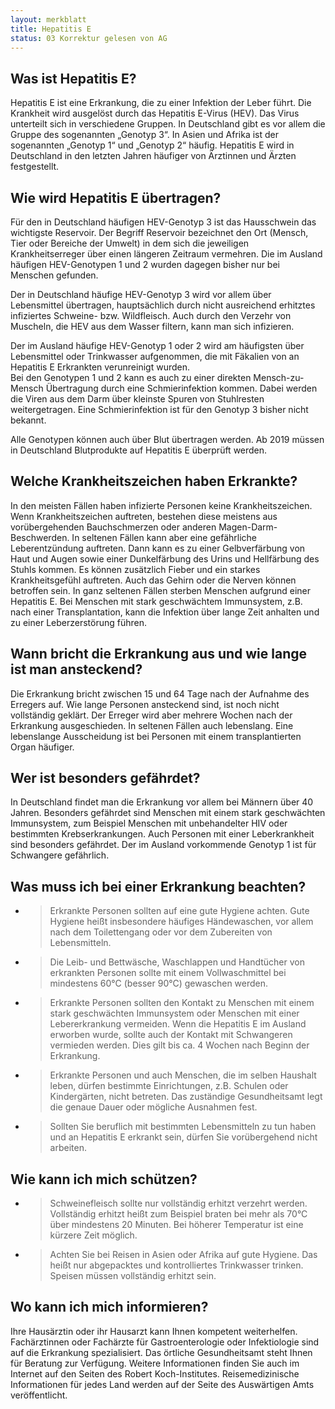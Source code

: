 ```yaml
---
layout: merkblatt
title: Hepatitis E
status: 03 Korrektur gelesen von AG
---
```


 
## Was ist Hepatitis E?

Hepatitis E ist eine Erkrankung, die zu einer Infektion der Leber führt.
Die Krankheit wird ausgelöst durch das Hepatitis E-Virus (HEV). Das
Virus unterteilt sich in verschiedene Gruppen. In Deutschland gibt es
vor allem die Gruppe des sogenannten „Genotyp 3“. In Asien und Afrika
ist der sogenannten „Genotyp 1“ und „Genotyp 2“ häufig. Hepatitis E wird
in Deutschland in den letzten Jahren häufiger von Ärztinnen und Ärzten
festgestellt.

## Wie wird Hepatitis E übertragen?

Für den in Deutschland häufigen HEV-Genotyp 3 ist das Hausschwein das
wichtigste Reservoir. Der Begriff Reservoir bezeichnet den Ort (Mensch,
Tier oder Bereiche der Umwelt) in dem sich die jeweiligen
Krankheitserreger über einen längeren Zeitraum vermehren. Die im Ausland
häufigen HEV-Genotypen 1 und 2 wurden dagegen bisher nur bei Menschen
gefunden.

Der in Deutschland häufige HEV-Genotyp 3 wird vor allem über
Lebensmittel übertragen, hauptsächlich durch nicht ausreichend erhitztes
infiziertes Schweine- bzw. Wildfleisch. Auch durch den Verzehr von
Muscheln, die HEV aus dem Wasser filtern, kann man sich infizieren.

Der im Ausland häufige HEV-Genotyp 1 oder 2 wird am häufigsten über
Lebensmittel oder Trinkwasser aufgenommen, die mit Fäkalien von an
Hepatitis E Erkrankten verunreinigt wurden.  
Bei den Genotypen 1 und 2 kann es auch zu einer direkten
Mensch-zu-Mensch Übertragung durch eine Schmierinfektion kommen. Dabei
werden die Viren aus dem Darm über kleinste Spuren von Stuhlresten
weitergetragen. Eine Schmierinfektion ist für den Genotyp 3 bisher nicht
bekannt.

Alle Genotypen können auch über Blut übertragen werden. Ab 2019 müssen
in Deutschland Blutprodukte auf Hepatitis E überprüft werden.

## Welche Krankheitszeichen haben Erkrankte?

In den meisten Fällen haben infizierte Personen keine Krankheitszeichen.
Wenn Krankheitszeichen auftreten, bestehen diese meistens aus
vorübergehenden Bauchschmerzen oder anderen Magen-Darm-Beschwerden. In
seltenen Fällen kann aber eine gefährliche Leberentzündung auftreten.
Dann kann es zu einer Gelbverfärbung von Haut und Augen sowie einer
Dunkelfärbung des Urins und Hellfärbung des Stuhls kommen. Es können
zusätzlich Fieber und ein starkes Krankheitsgefühl auftreten. Auch das
Gehirn oder die Nerven können betroffen sein. In ganz seltenen Fällen
sterben Menschen aufgrund einer Hepatitis E. Bei Menschen mit stark
geschwächtem Immunsystem, z.B. nach einer Transplantation, kann die
Infektion über lange Zeit anhalten und zu einer Leberzerstörung führen.

## Wann bricht die Erkrankung aus und wie lange ist man ansteckend?

Die Erkrankung bricht zwischen 15 und 64 Tage nach der Aufnahme des
Erregers auf. Wie lange Personen ansteckend sind, ist noch nicht
vollständig geklärt. Der Erreger wird aber mehrere Wochen nach der
Erkrankung ausgeschieden. In seltenen Fällen auch lebenslang. Eine
lebenslange Ausscheidung ist bei Personen mit einem transplantierten
Organ häufiger.

## Wer ist besonders gefährdet?

In Deutschland findet man die Erkrankung vor allem bei Männern über 40
Jahren. Besonders gefährdet sind Menschen mit einem stark geschwächten
Immunsystem, zum Beispiel Menschen mit unbehandelter HIV oder bestimmten
Krebserkrankungen. Auch Personen mit einer Leberkrankheit sind besonders
gefährdet. Der im Ausland vorkommende Genotyp 1 ist für Schwangere
gefährlich.

## Was muss ich bei einer Erkrankung beachten?

  - > Erkrankte Personen sollten auf eine gute Hygiene achten. Gute
    > Hygiene heißt insbesondere häufiges Händewaschen, vor allem nach
    > dem Toilettengang oder vor dem Zubereiten von Lebensmitteln.

  - > Die Leib- und Bettwäsche, Waschlappen und Handtücher von
    > erkrankten Personen sollte mit einem Vollwaschmittel bei
    > mindestens 60°C (besser 90°C) gewaschen werden.

  - > Erkrankte Personen sollten den Kontakt zu Menschen mit einem stark
    > geschwächten Immunsystem oder Menschen mit einer Lebererkrankung
    > vermeiden. Wenn die Hepatitis E im Ausland erworben wurde, sollte
    > auch der Kontakt mit Schwangeren vermieden werden. Dies gilt bis
    > ca. 4 Wochen nach Beginn der Erkrankung.

  - > Erkrankte Personen und auch Menschen, die im selben Haushalt
    > leben, dürfen bestimmte Einrichtungen, z.B. Schulen oder
    > Kindergärten, nicht betreten. Das zuständige Gesundheitsamt legt
    > die genaue Dauer oder mögliche Ausnahmen fest.

  - > Sollten Sie beruflich mit bestimmten Lebensmitteln zu tun haben
    > und an Hepatitis E erkrankt sein, dürfen Sie vorübergehend nicht
    > arbeiten.

## Wie kann ich mich schützen?

  - > Schweinefleisch sollte nur vollständig erhitzt verzehrt werden.
    > Vollständig erhitzt heißt zum Beispiel braten bei mehr als 70°C
    > über mindestens 20 Minuten. Bei höherer Temperatur ist eine
    > kürzere Zeit möglich.

  - > Achten Sie bei Reisen in Asien oder Afrika auf gute Hygiene. Das
    > heißt nur abgepacktes und kontrolliertes Trinkwasser trinken.
    > Speisen müssen vollständig erhitzt sein.

## Wo kann ich mich informieren?

Ihre Hausärztin oder ihr Hausarzt kann Ihnen kompetent weiterhelfen.
Fachärztinnen oder Fachärzte für Gastroenterologie oder Infektiologie
sind auf die Erkrankung spezialisiert. Das örtliche Gesundheitsamt steht
Ihnen für Beratung zur Verfügung. Weitere Informationen finden Sie auch
im Internet auf den Seiten des Robert Koch-Institutes. Reisemedizinische
Informationen für jedes Land werden auf der Seite des Auswärtigen Amts
veröffentlicht.
